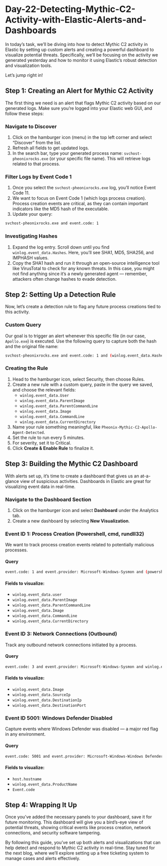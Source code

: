 # Day-22-Detecting-Mythic-C2-Activity-with-Elastic-Alerts-and-Dashboards

In today’s task, we’ll be diving into how to detect Mythic C2 activity in Elastic by setting up custom alerts and creating a powerful dashboard to visualize potential threats. Specifically, we’ll be focusing on the activity we generated yesterday and how to monitor it using Elastic’s robust detection and visualization tools.

Let’s jump right in!

## Step 1: Creating an Alert for Mythic C2 Activity

The first thing we need is an alert that flags Mythic C2 activity based on our generated logs. Make sure you’re logged into your Elastic web GUI, and follow these steps:

### Navigate to Discover

1. Click on the hamburger icon (menu) in the top left corner and select “Discover” from the list.
2. Refresh all fields to get updated logs.
3. In the search bar, type your generated process name: `svchost-pheonixrocks.exe` (or your specific file name). This will retrieve logs related to that process.

### Filter Logs by Event Code 1

1. Once you select the `svchost-pheonixrocks.exe` log, you’ll notice Event Code 11.
2. We want to focus on Event Code 1 (which logs process creation). Process creation events are critical, as they can contain important indicators like the MD5 hash of the executable.
3. Update your query:
   
```bash
svchost-pheonixrocks.exe and event.code: 1
```

### Investigating Hashes

1. Expand the log entry. Scroll down until you find `winlog.event_data.Hashes`. Here, you’ll see SHA1, MD5, SHA256, and IMPHASH values.
2. Copy the SHA1 hash and run it through an open-source intelligence tool like VirusTotal to check for any known threats. In this case, you might not find anything since it’s a newly generated agent — remember, attackers often change hashes to evade detection.

## Step 2: Setting Up a Detection Rule

Now, let’s create a detection rule to flag any future process creations tied to this activity.

### Custom Query

Our goal is to trigger an alert whenever this specific file (in our case, `Apollo.exe`) is executed. Use the following query to capture both the hash and the original file name:

```bash
svchost-pheonixrocks.exe and event.code: 1 and (winlog.event_data.Hashes: A1F75C696553C3E1F887BD0D8B312CDA6D4D57BA8DD587AB59DF2A694A3642AB or winlog.event_data.OriginalFileName: Apollo.exe)
```


### Creating the Rule

1. Head to the hamburger icon, select Security, then choose Rules.
2. Create a new rule with a custom query, paste in the query we saved, and choose the relevant fields:
   - `winlog.event_data.User`
   - `winlog.event_data.ParentImage`
   - `winlog.event_data.ParentCommandLine`
   - `winlog.event_data.Image`
   - `winlog.event_data.CommandLine`
   - `winlog.event_data.CurrentDirectory`
3. Name your rule something meaningful, like `Pheonix-Mythic-C2-Apollo-Agent-Detected`.
4. Set the rule to run every 5 minutes.
5. For severity, set it to Critical.
6. Click **Create & Enable Rule** to finalize it.

## Step 3: Building the Mythic C2 Dashboard

With alerts set up, it’s time to create a dashboard that gives us an at-a-glance view of suspicious activities. Dashboards in Elastic are great for visualizing event data in real-time.

### Navigate to the Dashboard Section

1. Click on the hamburger icon and select **Dashboard** under the Analytics tab.
2. Create a new dashboard by selecting **New Visualization**.

### Event ID 1: Process Creation (Powershell, cmd, rundll32)

We want to track process creation events related to potentially malicious processes.

#### Query

```bash
event.code: 1 and event.provider: Microsoft-Windows-Sysmon and (powershell or cmd or rundll32)
```

#### Fields to visualize:
- `winlog.event_data.user`
- `winlog.event_data.ParentImage`
- `winlog.event_data.ParentCommandLine`
- `winlog.event_data.Image`
- `winlog.event_data.CommandLine`
- `winlog.event_data.CurrentDirectory`

### Event ID 3: Network Connections (Outbound)

Track any outbound network connections initiated by a process.

#### Query

```bash
event.code: 3 and event.provider: Microsoft-Windows-Sysmon and winlog.event_data.Initiated: true
```

#### Fields to visualize:
- `winlog.event_data.Image`
- `winlog.event_data.SourceIp`
- `winlog.event_data.DestinationIp`
- `winlog.event_data.DestinationPort`

### Event ID 5001: Windows Defender Disabled

Capture events where Windows Defender was disabled — a major red flag in any environment.

#### Query

```bash
event.code: 5001 and event.provider: Microsoft-Windows-Windows Defender
```

#### Fields to visualize:
- `host.hostname`
- `winlog.event_data.ProductName`
- `Event.code`

## Step 4: Wrapping It Up

Once you’ve added the necessary panels to your dashboard, save it for future monitoring. This dashboard will give you a bird’s-eye view of potential threats, showing critical events like process creation, network connections, and security software tampering.

By following this guide, you’ve set up both alerts and visualizations that can help detect and respond to Mythic C2 activity in real-time. Stay tuned for the next blog, where we’ll explore setting up a free ticketing system to manage cases and alerts effectively.




